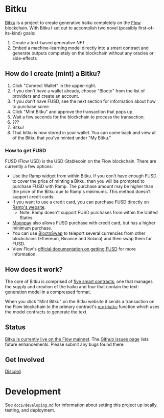# Bitku

[Bitku](https://bitku.art/) is a project to create generative haiku completely on the [Flow](https://www.onflow.org/) blockchain. 
With Bitku I set out to accomplish two novel (possibly first-of-its-kind) goals:

  1. Create a text-based generative NFT
  2. Embed a machine-learning model directly into a smart contract and generate outputs completely on the blockchain without any oracles or side-effects

## How do I create (mint) a Bitku?

1. Click "Connect Wallet" in the upper-right.
2. If you don't have a wallet already, choose "Blocto" from the list of providers and create an account.
3. If you don't have FUSD, see the next section for information about how to purchase some.
4. Click "Mint Bitku" and approve the transaction that pops up. 
5. Wait a few seconds for the blockchain to process the transaction.
6. ???
7. Bitku!
8. That bitku is now stored in your wallet. You can come back and view all of the Bitku that you've minted under "My Bitku."

### How to get FUSD

FUSD (Flow USD) is the USD-Stablecoin on the Flow blockchain. There are currently a few options:

- Use the Ramp widget from within Bitku. If you don't have enough FUSD to cover the price of minting a Bitku, then you will be prompted
to purchase FUSD with Ramp. The purchase amount may be higher than the price of the Bitku due to Ramp's minimums. This method doesn't support credit cards.
- If you want to use a credit card, you can purchase FUSD directly on [Ramp's website](https://ramp.network/buy/).
  - Note: Ramp doesn't support FUSD purchases from within the United States. 
- [Moonpay](https://www.moonpay.com/) also allows FUSD purchase with credit card, but has a higher minimum purchase.
- You can use [BloctoSwap](https://swap.blocto.app/#/swap) to teleport several currencies from other blockchains (Ethereum, Binance and Solana) and then
swap them for FUSD.
- View Flow's [official documentation on getting FUSD](https://docs.onflow.org/fusd/providers/) for more information. 

## How does it work?

The core of Bitku is comprised of 
[five smart contracts](https://github.com/docmarionum1/bitku/blob/main/docs/contracts.md), 
one that manages the supply and creation of the haiku and four that contain the text-generation model in a compressed format. 

When you click "Mint Bitku" on the Bitku website it sends a transaction on the Flow blockchain to the primary contract's [`mintHaiku`](https://github.com/docmarionum1/bitku/blob/main/contracts/HaikuNFT.cdc#L275) function which uses the model contracts to generate the text. 

## Status

[Bitku is currently live on the Flow mainnet](https://bitku.art/). 
The [Github issues page](https://github.com/docmarionum1/bitku/issues) lists future enhancements. Please submit any bugs found there.

## Get Involved

[Discord](https://discord.gg/YhcZuEdQck)

# Development

See [`docs/developing.md`](https://github.com/docmarionum1/bitku/blob/main/docs/developing.md) for 
information about setting this project up locally, testing, and deployment.
